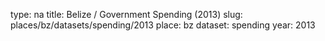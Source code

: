 type: na
title: Belize / Government Spending (2013)
slug: places/bz/datasets/spending/2013
place: bz
dataset: spending
year: 2013
